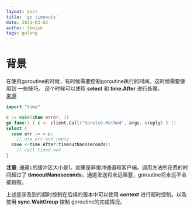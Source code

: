 ```yaml
---
layout: post
title: 'go timeouts'
date: 2021-03-02
author: tbwisk
tags: golang
---
```


# 背景  
在使用goroutine的时候，有时候需要控制goroutine执行的时间。这时候需要使用到 一些技巧。 
这个时候可以使用 __select__ 和 __time.After__ 进行处理。  
[来源](https://github.com/golang/go/wiki/Timeouts)  
```go 
import "time"

c := make(chan error, 1)
go func() { c <- client.Call("Service.Method", args, &reply) } ()
select {
  case err := <-c:
    // use err and reply
  case <-time.After(timeoutNanoseconds):
    // call timed out
}
```

__注意__: 通道c的缓冲区大小是1。如果是非缓冲通道和客户端。调用方法所花费的时间超过了 __timeoutNanoseconds__，通道发送将永远阻塞，goroutine将永远不会被销毁。   

上述是涉及到的超时控制在后续的版本中可以使用 __context__ 进行超时控制。以及使用 __sync.WaitGroup__ 控制 goroutine的完成情况。  
